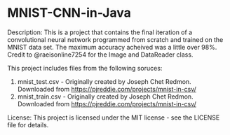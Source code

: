 # MNIST-CNN-in-Java

Description:
This is a project that contains the final iteration of a convolutional neural network programmed from scratch and trained on the MNIST data set. The maximum accuracy acheived was a little over 98%. Credit to @raeisonline7254 for the Image and DataReader class.

This project includes files from the following soruces:
1. mnist_test.csv - Originally created by Joseph Chet Redmon. Downloaded from https://pjreddie.com/projects/mnist-in-csv/
2. mnist_train.csv - Originally created by Joseph Chet Redmon. Downloaded from https://pjreddie.com/projects/mnist-in-csv/

License:
This project is licensed under the MIT license - see the LICENSE file for details.
 

